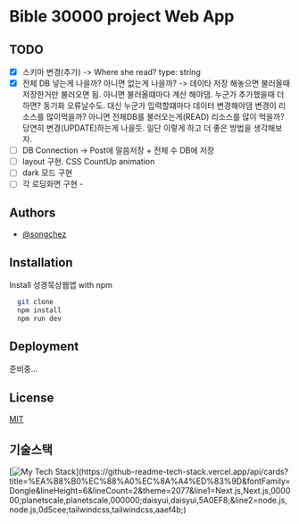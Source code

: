 # Bible 30000 project Web App

## TODO

- [x] 스키마 변경(추가) -> Where she read? type: string
- [x] 전체 DB 넣는게 나을까? 아니면 없는게 나을까? -> 데이타 저장 해놓으면 불러올때 저장한거만 불러오면 됨. 아니면 불러올떄마다 계산 해야댐. 누군가 추가했을때 더하면? 동기화 오류날수도. 대신 누군가 입력할떄마다 데이터 변경해야댐 변경이 리소스를 많이먹을까? 아니면 전체DB를 불러오는게(READ) 리소스를 많이 먹을까? 당연히 변경(UPDATE)하는게 나을듯. 일단 이렇게 하고 더 좋은 방법을 생각해보자.
- [ ] DB Connection -> Post에 말씀저장 + 전체 수 DB에 저장
- [ ] layout 구현. CSS CountUp animation
- [ ] dark 모드 구현
- [ ] 각 로딩화면 구현 -

## Authors

- [@songchez](https://github.com/songchez)

## Installation

Install 성경묵상웹앱 with npm

```bash
  git clone
  npm install
  npm run dev
```

## Deployment

준비중...

## License

[MIT](https://choosealicense.com/licenses/mit/)

## 기술스택

[![My Tech Stack](https://github-readme-tech-stack.vercel.app/api/cards?title=%EA%B8%B0%EC%88%A0%EC%8A%A4%ED%83%9D&fontFamily=Dongle&lineHeight=6&lineCount=2&theme=2077&line1=Next.js,Next.js,000000;planetscale,planetscale,000000;daisyui,daisyui,5A0EF8;&line2=node.js,node.js,0d5cee;tailwindcss,tailwindcss,aaef4b;)](https://github-readme-tech-stack.vercel.app/api/cards?title=%EA%B8%B0%EC%88%A0%EC%8A%A4%ED%83%9D&fontFamily=Dongle&lineHeight=6&lineCount=2&theme=2077&line1=Next.js,Next.js,000000;planetscale,planetscale,000000;daisyui,daisyui,5A0EF8;&line2=node.js,node.js,0d5cee;tailwindcss,tailwindcss,aaef4b;)
